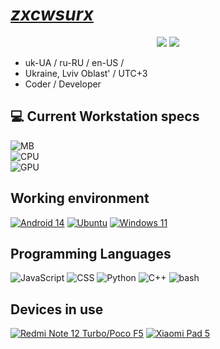 # _<ins>[zxcwsurx](https://linktr.ee/zxcwsurx)</ins>_
<div align="center">
  <img src="https://github-readme-stats.vercel.app/api?username=zxcwsurx&show_icons=true&theme=catppuccin_mocha&border_radius=12&hide_border=true">
  <img src="https://github-readme-stats.vercel.app/api/top-langs?username=zxcwsurx&layout=compact&show_icons=true&theme=catppuccin_mocha&border_radius=12&hide_border=true">
</div>

- uk-UA / ru-RU / en-US /
- Ukraine, Lviv Oblast' / UTC+3
- Coder / Developer


## 💻 Current Workstation specs
![MB](https://img.shields.io/badge/ASUS-PRIME_H510M–E-cba6f7?style=for-the-badge&logoColor=cdd6f4&labelColor=1e1e2e)
<br>
![CPU](https://img.shields.io/badge/INTEL-Core_i3–10100F-cba6f7?style=for-the-badge&logoColor=cdd6f4&labelColor=1e1e2e)
<br> 
![GPU](https://img.shields.io/badge/MSI-GeForce_Gtx_1660_SUPER_VENTUS_XS_OC-cba6f7?style=for-the-badge&logoColor=cdd6f4&labelColor=1e1e2e)


## Working environment
[![Android 14](https://img.shields.io/badge/Android%2014%20QPR2-3ddc84?style=flat-square&logo=android&logoColor=ffffff)](https://www.android.com/android-14/)
[![Ubuntu](https://img.shields.io/badge/Ubuntu%2024.04%20LTS-E95420?style=flat-square&logo=ubuntu&logoColor=ffffff)](https://ubuntu.com/desktop/)
[![Windows 11](https://img.shields.io/badge/Windows%2011%2022H2-3bb3eb?style=flat-square&logo=windows&logoColor=ffffff)](https://www.microsoft.com/en-gb/windows/windows-11/)

## Programming Languages
![JavaScript](https://img.shields.io/badge/-JavaScript-f0db4f?style=flat-square&logo=javascript&logoColor=000)
![CSS](https://img.shields.io/badge/-CSS-264de4?style=flat-square&logo=css3&logoColor=fff)
![Python](https://img.shields.io/badge/-Python-3776ab?style=flat-square&logo=python&logoColor=fff)
![C++](https://img.shields.io/badge/-C++-blue?style=flat-square&logo=cplusplus&logoColor=fff)
![bash](https://img.shields.io/badge/-bash-4eaa25?style=flat-square&logo=gnu%20bash&logoColor=fff)

## Devices in use
[![Redmi Note 12 Turbo/Poco F5](https://img.shields.io/badge/-Poco%20F5-black?style=flat-square&logo=xiaomi&logoColor=ffbb0f)](https://.po.co/global/product/poco-f5/)
[![Xiaomi Pad 5 ](https://img.shields.io/badge/-Xiaomi%20Pad%205-orange?style=flat-square&logo=xiaomi&logoColor=ffffff)](https://www.mi.com/uk/product/xiaomi-pad-5/)